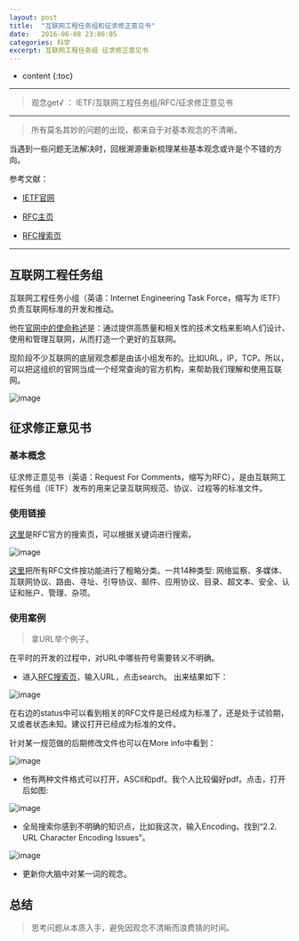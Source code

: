 ```yaml
---
layout: post
title:  "互联网工程任务组和征求修正意见书"
date:   2016-06-08 23:06:05
categories: 科学
excerpt: 互联网工程任务组 征求修正意见书
---
```


* content
{:toc}

---

> 观念get√ ： IETF/互联网工程任务组/RFC/征求修正意见书

---

> 所有莫名其妙的问题的出现，都来自于对基本观念的不清晰。

当遇到一些问题无法解决时，回根溯源重新梳理某些基本观念或许是个不错的方向。

参考文献：

* [IETF官网](http://www.ietf.org/)

* [RFC主页](http://www.ietf.org/rfc.html)

* [RFC搜索页](http://www.rfc-editor.org/search/rfc_search.php)


---

## 互联网工程任务组


互联网工程任务小组（英语：Internet Engineering Task Force，缩写为 IETF）负责互联网标准的开发和推动。

他在[官网中的使命称述](http://www.ietf.org/about/mission.html)是：通过提供高质量和相关性的技术文档来影响人们设计、使用和管理互联网，从而打造一个更好的互联网。

现阶段不少互联网的底层观念都是由该小组发布的。比如URL，IP，TCP。所以，可以把这组织的官网当成一个经常查询的官方机构，来帮助我们理解和使用互联网。

![image](http://o7y3ots7t.bkt.clouddn.com/2016/06/08/Screen%20Shot%202016-06-10%20at%2012.18.41%20AM.png)

## 征求修正意见书

### 基本概念

征求修正意见书（英语：Request For Comments，缩写为RFC），是由互联网工程任务组（IETF）发布的用来记录互联网规范、协议、过程等的标准文件。

### 使用链接

[这里](http://www.rfc-editor.org/search/rfc_search.php)是RFC官方的搜索页，可以根据关键词进行搜索。

![image](http://o7y3ots7t.bkt.clouddn.com/2016/06/08/Screen%20Shot%202016-06-10%20at%2012.47.56%20AM.png)

[这里](http://www.faqs.org/rfcs/np.html)把所有RFC文件按功能进行了粗略分类。一共14种类型: 网络监察、多媒体、互联网协议、路由、寻址、引导协议、邮件、应用协议、目录、超文本、安全、认证和账户、管理、杂项。


### 使用案例

> 拿URL举个例子。

在平时的开发的过程中，对URL中哪些符号需要转义不明确。

*  进入[RFC搜索页](http://www.rfc-editor.org/search/rfc_search.php)，输入URL，点击search。
出来结果如下：

![image](http://o7y3ots7t.bkt.clouddn.com/2016/06/08/Screen%20Shot%202016-06-10%20at%2012.51.43%20AM.png)

在右边的status中可以看到相关的RFC文件是已经成为标准了，还是处于试验期，又或者状态未知。建议打开已经成为标准的文件。

针对某一规范做的后期修改文件也可以在More info中看到：

![image](http://o7y3ots7t.bkt.clouddn.com/2016/06/08/Screen%20Shot%202016-06-10%20at%2012.55.40%20AM.png)

*  他有两种文件格式可以打开，ASCIl和pdf。我个人比较偏好pdf。点击，打开后如图:

![image](http://o7y3ots7t.bkt.clouddn.com/2016/06/08/Screen%20Shot%202016-06-10%20at%201.03.52%20AM.png)

*  全局搜索你感到不明确的知识点，比如我这次，输入Encoding。找到“2.2. URL Character Encoding Issues”。

![image](http://o7y3ots7t.bkt.clouddn.com/2016/06/08/Screen%20Shot%202016-06-10%20at%201.03.30%20AM.png)

*  更新你大脑中对某一词的观念。

## 总结

> 思考问题从本质入手，避免因观念不清晰而浪费猜的时间。
